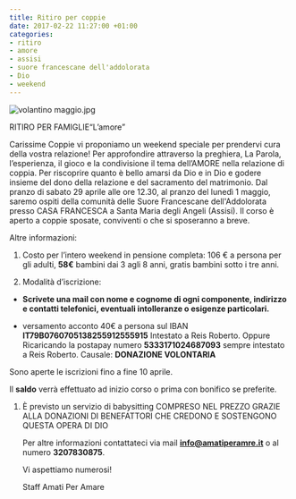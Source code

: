 ```yaml
---
title: Ritiro per coppie
date: 2017-02-22 11:27:00 +01:00
categories:
- ritiro
- amore
- assisi
- suore francescane dell'addolorata
- Dio
- weekend
---
```


![volantino maggio.jpg](/uploads/volantino%20maggio.jpg)

RITIRO PER FAMIGLIE“L’amore”

Carissime Coppie vi proponiamo un weekend speciale per prendervi cura della vostra relazione! Per approfondire attraverso la preghiera, La Parola, l’esperienza, il gioco e la condivisione il tema dell’AMORE nella relazione di coppia. Per riscoprire quanto è bello amarsi da Dio e in Dio e godere insieme del dono della relazione e del sacramento del matrimonio. Dal pranzo di sabato 29 aprile alle ore 12.30, al pranzo del lunedì 1 maggio, saremo ospiti della comunità delle Suore Francescane dell'Addolorata presso CASA FRANCESCA a Santa Maria degli Angeli (Assisi).
Il corso è aperto a coppie sposate, conviventi o che si sposeranno a breve.

Altre informazioni:

1. Costo per l’intero weekend in pensione completa: 106 € a persona per gli adulti, **58€** bambini dai 3 agli 8 anni,  gratis bambini sotto i tre anni.

2. Modalità d’iscrizione:

* **Scrivete una mail con nome e cognome di ogni componente, indirizzo e contatti telefonici, eventuali intolleranze o esigenze particolari.**

* versamento acconto 40€ a persona sul IBAN **IT79B0760705138255912555915**
  Intestato a Reis Roberto. Oppure Ricaricando la postapay numero **5333171024687093** sempre intestato a Reis Roberto.
  Causale:  **DONAZIONE VOLONTARIA**

Sono aperte le iscrizioni fino a fine 10 aprile.

Il **saldo** verrà effettuato ad inizio corso o prima con bonifico se preferite.

1. È previsto un servizio di babysitting  COMPRESO NEL PREZZO GRAZIE ALLA DONAZIONI DI BENEFATTORI CHE CREDONO E SOSTENGONO QUESTA OPERA DI DIO

   Per altre informazioni contattateci via mail **info@amatiperamre.it** o al numero **3207830875**.

   Vi aspettiamo numerosi!

   Staff Amati Per Amare